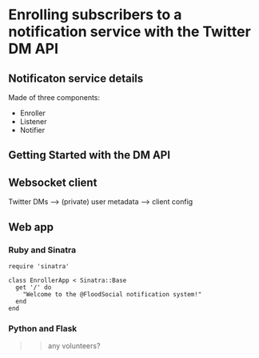 
# Enrolling subscribers to a notification service with the Twitter DM API

## Notificaton service details

Made of three components:
+ Enroller
+ Listener
+ Notifier

## Getting Started with the DM API


## Websocket client

Twitter DMs --> (private) user metadata --> client config

## Web app 

### Ruby and Sinatra

```
require 'sinatra'

class EnrollerApp < Sinatra::Base
  get '/' do
    "Welcome to the @FloodSocial notification system!"
  end
end

```

### Python and Flask
>> any volunteers? 
